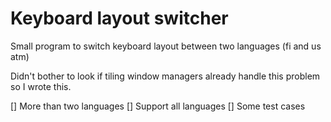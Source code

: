 # Keyboard layout switcher
Small program to switch keyboard layout between two languages (fi and us atm)

Didn't bother to look if tiling window managers already handle this problem so I wrote this.

[] More than two languages
[] Support all languages
[] Some test cases
